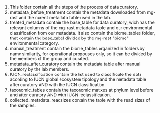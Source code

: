 1. This folder contain all the steps of the process of data curatory.
2. metadata_before_treatment contain the metadata downloaded from mg-rast and the curent metadata table used in the lab.
3. treated_metadata contain the base_table for data curatory, wich has the relevant columns of the mg-rast metadata table and 
our environmental classification from our metadata. It also contain the biome_tables folder, that contain the base_tabel
divided by the mg-rast "biome" environmental category.
4. manual_treatment contain the biome_tables organized in folders by name similarity, for operational propouses only,
so it can be divided by the members of the group and curated. 
5. metadata_after_curatory contain the metadata table after manual curatory by the lab members.
6. IUCN_reclassification contain the list used to classificate the data acording to IUCN global ecosystem tipology and the metadata table after curatory AND with the IUCN classification.
7. taxonomic_tables contain the taxonomic matixes at phylum level before and after curatory AND with IUCN reclassification.
8. collected_metadata_readsizes contain the table with the read sizes of the samples. 
